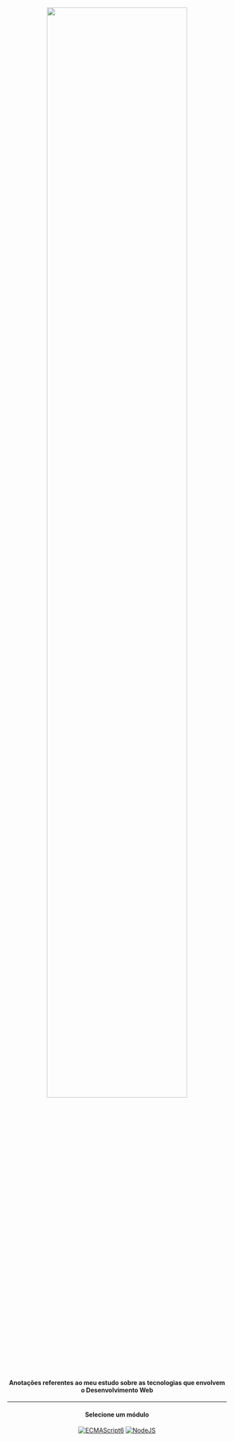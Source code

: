<div  align="center">
<!-- Top Image and Title -->
<h1>
<img  src="https://i.imgur.com/ZgjxOT4.png"  width="80%"><br/>
</h1>
<!-- Subtitle/Description -->
  
#### Anotações referentes ao meu estudo sobre as tecnologias que envolvem o Desenvolvimento Web
<hr>

#### Selecione um módulo<br>

[![ECMAScript6](https://img.shields.io/badge/ECMAScript6-%23FA7343.svg?&style=for-the-badge&logo=javascript&logoColor=white)](./ecmascript6/README.md)
[![NodeJS](https://img.shields.io/badge/node.js%20-%2343853D.svg?&style=for-the-badge&logo=node.js&logoColor=white&color=28df99)](./node/README.md)

<!--
Commit Template
📝 docs: ...
-->

</div>

